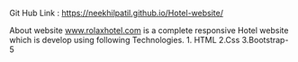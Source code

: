 Git Hub Link : https://neekhilpatil.github.io/Hotel-website/

About website 
    www.rolaxhotel.com is a complete responsive Hotel website which is develop using following Technologies.
    1. HTML
    2.Css
    3.Bootstrap-5
